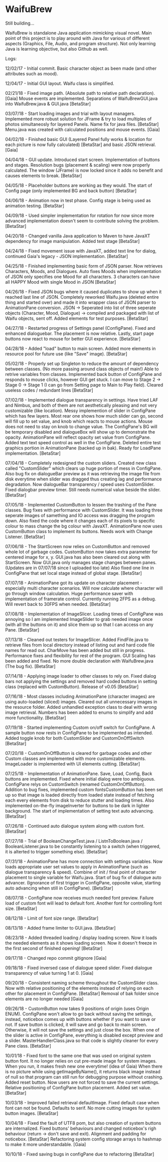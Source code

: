 ﻿# WaifuBrew

Still building...

WaifuBrew is standalone Java application mimicking visual novel. Main point of this project is to play around with Java for various of different aspects (Graphics, File, Audio, and program structure). Not only learning Java is learning objective, but also Github as well.

Logs:

12/02/17 - Initial commit. Basic character object as been made (and other attributes such as mood).

12/04/17 - Initial GUI layout. Waifu class is simplified.

02/21/18 - Fixed image path. (Absolute path to relative path declaration). [Gaia] Mouse events are implemented. Separations of WaifuBrewGUI.java into WaifuBrew.java & GUI.java [BetaStar]

03/07/18 - Start loading images and trial with layout managers. Implemented more robust solution for JFrame & try to load multiples of photos simultaneosly for layered Panels. Name fix for java files. [BetaStar] Menu.java was created with calculated positions and mouse events. [Gaia]

04/02/18 - Finished basic GUI (Layered Panel fully works & location for each picture is now fully calculated) [BetaStar] and basic JSON retrieval. [Gaia]

04/04/18 - GUI update. Introduced start screen. Implementation of buttons and stages. Resolution bugs (placement & scaling) were now properly calculated. The window (JFrame) is now locked since it adds no benefit and causes elements to break. [BetaStar]

04/05/18 - Placeholder buttons are working as they would. The start of Config page (only implemented BG and back button) [BetaStar]

04/06/18 - Animation now in test phase. Config stage is being used as animation testing. [BetaStar]

04/09/18 - Used simpler implementation for rotation for now since more advanced implementation doesn't seem to contribute solving the problem. [BetaStar]

04/20/18 - Changed vanilla Java application to Maven to have JavaXT dependency for image manipulation. Added test stage [BetaStar]

04/24/18 - Fixed movement issue with JavaXT, added text line for dialog, continued Gaia's legacy - JSON implementation. [BetaStar]

04/25/18 - Finished implementing basic form of JSON parser. Now retrieves Characters, Moods, and Dialogues. Auto fixes Moods when implementation of JSON only specifies one Mood for all characters. 3 characters can have all HAPPY Mood with single Mood in JSON [BetaStar]

04/26/18 - Fixed JSON bugs where it caused duplicates to show up when it reached last line of JSON. Completely reworked Waifu.java (deleted entire thing and started over) and made it into wrapper class of JSON parser to AnimationPane conversion. JSON -> Seperated into list of three seperate objects (Character, Mood, Dialogue) -> compiled and packaged with list of Waifu objects, sent off. Added elements for test purposes. [BetaStar]

04/27/18 - Restarted progress of Settings panel (ConfigPane). Fixed and enhanced dialoguebar. The placement is now relative. Lastly, start page buttons now react to mouse for better GUI experience. [BetaStar]

04/28/18 - Added "load" button to main screen. Added more elements in resource pool for future use (like "Save" image). [BetaStar]

05/02/18 - Properly set up Singleton to reduce the amount of dependency between classes. (No more passing around class objects of main!) Able to retrive variables from classes. Implemented back button of ConfigPane and responds to mouse clicks, however GUI get stuck. I can move to Stage 2 -> Stage 0 -> Stage 1 (I can go from Setting page to Main to Play field). Cleared useless codes / redundant lines [BetaStar]

07/02/18 - Implemented dialogue transparency in settings. Have tried LAF and Nimbus, and both of them are not aesthetically pleasing and not very customizable (like location). Messy implemention of slider in ConfigPane which has few layers. Most rear one shows how much slider can go, second will fill up to set value, and knob which reacts to mouse actions. Mouse does not need to stay on knob to change value. The ConfigPane's BG will be temporary disabled and dialogueBox will show up to demonstrate the opacity. AnimationPane will reflect opacity set value from ConfigPane. Added text text speed control as well in the ConfigPane. Deleted entire test graphics portion in AnimationPane (backed up in bak). Ready for LoadPane implementation. [BetaStar]

07/04/18 - Completely redesigned the custom sliders. Created new class called "CustomSlider" which clears up huge portion of mess in ConfigPane. Also bug fix on dialogueBar preview as it was retrieving the image file from disk everytime when slider was dragged thus creating lag and performance degradation. Now dialogueBar transparency / speed uses CustomSlider. Fixed dialogbar preview timer. Still needs numerical value beside the slider. [BetaStar]

07/05/18 - Implemented CustomButton to lessen the trashing of the Pane classes. Bug fixes with performance with CustomSlider. It was loading three seperate images of samething and IO access was dragging the program down. Also fixed the code where it changes each of its pixels to specific colour to mass change the bg colour with JavaXT. AnimationPane now uses CustomButton class to implement its buttons. Needs work with Change Listener. [BetaStar]

07/06/18 - The StartScreen now relies on CustomButton and removed whole lot of garbage codes. CustomButton now takes extra parameter for centered image for x, y. GUI.java has also been cleared out along with StartScreen. Now GUI.java only manages stage changes between panes. (Updates are in 07/07/18 since I uploaded too late) Also fixed one line in ConfigPane that set local stage instead of global stage. [BetaStar]

07/07/18 - AnimationPane got its update on character placement - especially multi character scenarios. Will now calculate where character will go through window calculation. Huge performance saver with implementation of framerate control. Currently running 2FPS as a debug. Will revert back to 30FPS when needed. [BetaStar]

07/08/18 - Implementation of ImageSlicer. Loading times of ConfigPane was annoying so I am implemented ImageSlider to grab needed image once (with all the buttons on it) and slice them up so that I can access on any Pane. [BetaStar]

07/13/18 - Cleaned out testers for ImageSlicer. Added FindFile.java to retrieve files from local directory instead of listing out and hard code file names for read out. CharMove has been added but still in progress. Performance fixes and flexibility for rest of the program. GUI Scaling has been added and fixed. No more double declaration with WaifuBrew.java (The bug fix). [BetaStar]

07/14/18 - Applying image loader to other classes to rely on. Fixed dialog bars not applying the settings and removed hard coded buttons in setting class (replaced with CustomButton). Release of v0.05 [BetaStar]

07/16/18 - Most classes including AnimationPane (character images) are using auto-loaded (sliced) images. Cleared out all unnecessary images in the resource folder. Added unhandled exception class to deal with wrong image retrieval. Numbers has been added to enums to simplify and add more functionality. [BetaStar]

07/19/18 - Started implementing Custom on/off switch for ConfigPane. A sample button now rests in ConfigPane to be implemented as intended. Added toggle knob for both CustomSlider and CustomOnOffSwitch [BetaStar]

07/20/18 - CustomOnOffButton is cleared for garbage codes and other Custom classes are implemented with more customizable elements. ImageLoader is implemented with UI elements cutting. [BetaStar]

07/25/18 - Implementation of AnimationPane. Save, Load, Config, Back buttons are implemented. Fixed where initial dialog were too ambiguous. ConfigPane relys on CustomSwitch (renamed CustomOnOffButton). Addition to bug fixes, implemented custom fontsCustomButton has been set up so that image is loaded directly from loaded state instead of fetching each every elements from disk to reduce stutter and loading times. Also implemented on-the-fly imageInverter for buttons to be dark in lighter background. The start of implementation of setting text auto advancing. [BetaStar]

07/26/18 - Continued auto dialogue system along with custom font. [BetaStar]

07/27/18 - Trial of BooleanChangeTest.java / ListnToBoolean.java / BooleanListener.java to be constantly listening to a switch (when triggered, it is alterted to trigger something else). [BetaStar]

07/31/18 - AnimationPane has more connection with settings variables. Now loads appropriate user set values to apply in AnimationPane (such as dialogue transparency & speed). Combine of init / final point of character placement to single variable for Waifu.java. Start of bug fix of dialogue auto advancer. (Ignorance of first trigger in ConfigPane, opposite value, starting auto advancing when still in ConfigPane). [BetaStar]

08/07/18 - ConfigPane now receives much needed font preview. Failure load of custom font will lead to default font. Another font for controlling font size. [BetaStar]

08/12/18 - Limit of font size range. [BetaStar]

08/13/18 - Added frame limiter to GUI.java. [BetaStar]

08/23/18 - Added threaded loading / display loading screen. Now it loads the needed elements as it shows loading screen. Now it doesn't freeze in the first second of finished opening! [BetaStar]

09/17/18 - Changed repo commit gitignore [Gaia]

09/18/18 - Fixed inversed case of dialogue speed slider. Fixed dialogue transparency of value turning 1 at 0. [Gaia]

09/20/18 - Consistent naming scheme throughout the CustomSlider class. Now with relative positioning of the elements instead of relying on each other for placement in ConfigPane. [BetaStar] Removal of bak folder since elements are no longer needed [Gaia]

09/26/18 - CustomButton now takes 9 positions of origin (uses Origin ENUM). ConfigPane won't allow to go back without saving the settings, instead, noticebox comes up with buttons whether if you want to save or not. If save button is clicked, it will save and go back to main screen. Otherwise, it will not save the settings and just close the box. When one of the slider is active in ConfigPane, everything is disabled except preview and a slider. MasterHandlerClass.java so that code is slightly cleaner for every Pane class. [BetaStar]

10/01/18 - Fixed font to the same one that was used on original system button font. It no longer relies on cut pre-made image for system images. When you run, it makes fresh new one everytime! (idea of Gaia) When there is no picture while using getImageByName(), it returns black image instead of null so that program can still run for debugging purpose without crashing. Added reset button. Now users are not forced to save the current settings. Relative positioning of ConfigPane button placement. Added set value. [BetaStar]

10/03/18 - Improved failed retrieval defaultImage. Fixed default case when font can not be found. Defaults to serif. No more cutting images for system button images. [BetaStar]

10/04/18 - Fixed the fault of UTF8 pom, but also creation of system buttons are internalized. Fixed buttons' behaviours and changed noticebox's righ behaviour (return -> don't save and exit). Alignment and padding for noticebox. [BetaStar] Refactoring system config storage arrays to hashmap to make it more understandable. [Gaia]

10/10/18 - Fixed saving bugs in configPane due to refactoring [BetaStar]
